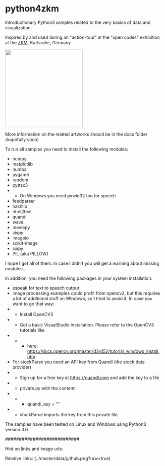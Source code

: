 # python4zkm
Introductionary Python3 samples related to the very basics of data and visualization.

Inspired by and used during an "action-tour" at the "open codes" exhibition at the 
[ZKM](https://open-codes.zkm.de/en), Karlsruhe, Germany


<img src="https://zkm.de/media/styles/r17_1280/public/bild/ocii_plakat_dina1_final.jpg?itok=77xfS05w&c=e425af2cad7290dca592b01cdf1b1ca4" width="250">

More information on the related artworks should be in the docs folder (hopefully soon)

To run all samples you need to install the following modules:

  * numpy
  * matplotlib
  * numba
  * pygame
  * random
  * pyttsx3
  *  * On Windows you need pywin32 too for speech 
  * feedparser
  * hashlib
  * html2text
  * quandl
  * wave
  * moviepy
  * vispy
  * imageio
  * scikit-image
  * sxipy
  * PIL (aka PILLOW)
  
I hope I got all of them. In case I didn't you will get a warning about missing modules....  


In addition, you need the following packages in your system installation:

  * espeak for text to speech output
  * Image processing examples qould profit from opencv2, but this requires a lot of additional stuff on WIndows, so I tried to avoid it. In case you want to go that way:
  * * Install OpenCV3
  * * Get a basic VisualStudio installation. Please refer to the OpenCV3 tutorials like
  *  * * here: https://docs.opencv.org/master/d3/d52/tutorial_windows_install.htm
  *  For stockParse you need an API key from Quandl (the stock data provider)
  *  * Sign up for a free key at https://quandl.com and add the key to a file
  *  * private.py with the content:
  *  * * quandl_key = "<the key you got from quandl>"
  *  * stockParse imports the key from this private file

The samples have been tested on Linux and Windows using Python3 version 3.6


###########################

Hint on links and image urls:

Relative links:  (../master/data/github.png?raw=true)


